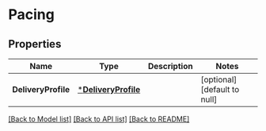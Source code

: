 # Pacing

## Properties
Name | Type | Description | Notes
------------ | ------------- | ------------- | -------------
**DeliveryProfile** | [***DeliveryProfile**](DeliveryProfile.md) |  | [optional] [default to null]

[[Back to Model list]](../README.md#documentation-for-models) [[Back to API list]](../README.md#documentation-for-api-endpoints) [[Back to README]](../README.md)

